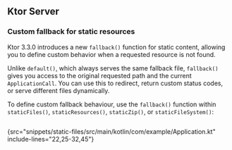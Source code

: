 [//]: # (title: What's new in Ktor 3.3.0)

<show-structure for="chapter,procedure" depth="2"/>

## Ktor Server

### Custom fallback for static resources

Ktor 3.3.0 introduces a new `fallback()` function for static content, allowing you to define custom
behavior when a requested resource is not found.

Unlike `default()`, which always serves the same fallback file, `fallback()` gives you access to the original requested
path and the current `ApplicationCall`. You can use this to redirect, return custom status codes, or serve different
files dynamically.

To define custom fallback behaviour, use the `fallback()` function within `staticFiles()`, `staticResources()`, `staticZip()`, or
`staticFileSystem()`:

```kotlin
```

{src="snippets/static-files/src/main/kotlin/com/example/Application.kt" include-lines="22,25-32,45"}
